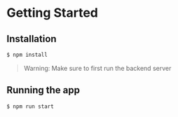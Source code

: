 # Getting Started

## Installation

```bash
$ npm install
```

> Warning: Make sure to first run the backend server

## Running the app

```bash
$ npm run start
```